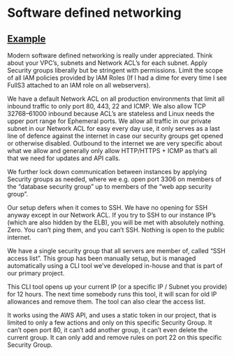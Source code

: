 # Software defined networking

## [Example](https://medium.com/@henriksylvesterpedersen/you-dont-need-that-bastion-host-cd1b1717a9e7)
Modern software defined networking is really under appreciated. Think about your VPC’s, subnets and Network ACL’s for each subnet. Apply Security groups liberally but be stringent with permissions. Limit the scope of all IAM policies provided by IAM Roles (If I had a dime for every time I see FullS3 attached to an IAM role on all webservers).

We have a default Network ACL on all production environments that limit all inbound traffic to only port 80, 443, 22 and ICMP. We also allow TCP 32768–61000 inbound because ACL’s are stateless and Linux needs the upper port range for Ephemeral ports. We allow all traffic in our private subnet in our Network ACL for easy every day use, it only serves as a last line of defence against the internet in case our security groups get opened or otherwise disabled. Outbound to the internet we are very specific about what we allow and generally only allow HTTP/HTTPS + ICMP as that’s all that we need for updates and API calls.

We further lock down communication between instances by applying Security groups as needed, where we e.g. open port 3306 on members of the “database security group” up to members of the “web app security group”.

Our setup defers when it comes to SSH. We have no opening for SSH anyway except in our Network ACL. If you try to SSH to our instance IP’s (which are also hidden by the ELB), you will be met with absolutely nothing. Zero. You can’t ping them, and you can’t SSH. Nothing is open to the public internet.

We have a single security group that all servers are member of, called “SSH access list”. This group has been manually setup, but is managed automatically using a CLI tool we’ve developed in-house and that is part of our primary project.

This CLI tool opens up your current IP (or a specific IP / Subnet you provide) for 12 hours. The next time somebody runs this tool, it will scan for old IP allowances and remove them. The tool can also clear the access list.

It works using the AWS API, and uses a static token in our project, that is limited to only a few actions and only on this specific Security Group. It can’t open port 80, it can’t add another group, it can’t even delete the current group. It can only add and remove rules on port 22 on this specific Security Group. 




